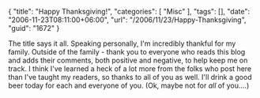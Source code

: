 {
	"title": "Happy Thanksgiving!",
	"categories": [
		"Misc"
	],
	"tags": [],
	"date": "2006-11-23T08:11:00+06:00",
	"url": "/2006/11/23/Happy-Thanksgiving",
	"guid": "1672"
}

The title says it all. Speaking personally, I'm incredibly thankful for my family. Outside of the family - thank you to everyone who reads this blog and adds their comments, both positive and negative, to help keep me on track. I think I've learned a heck of a lot more from the folks who post here than I've taught my readers, so thanks to all of you as well. I'll drink a good beer today for each and everyone of you. (Ok, maybe not for <i>all</i> of you....)
